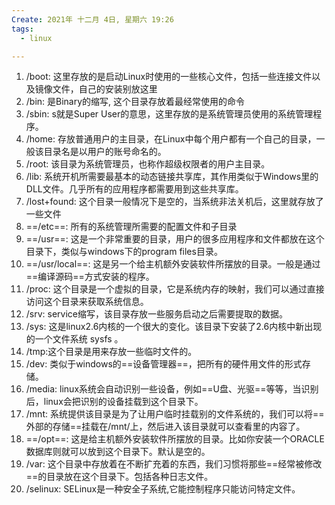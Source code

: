 ```yaml
---
Create: 2021年 十二月 4日, 星期六 19:26
tags: 
  - linux

---
```



1. /boot: 这里存放的是启动Linux时使用的一些核心文件，包括一些连接文件以及镜像文件，自己的安装别放这里
2. /bin:   是Binary的缩写, 这个目录存放着最经常使用的命令
3. /sbin: s就是Super User的意思，这里存放的是系统管理员使用的系统管理程序。
4. /home:    存放普通用户的主目录，在Linux中每个用户都有一个自己的目录，一般该目录名是以用户的账号命名的。
5. /root:    该目录为系统管理员，也称作超级权限者的用户主目录。
6. /lib:    系统开机所需要最基本的动态链接共享库，其作用类似于Windows里的DLL文件。几乎所有的应用程序都需要用到这些共享库。
7. /lost+found:    这个目录一般情况下是空的，当系统非法关机后，这里就存放了一些文件
8. ==/etc==:    所有的系统管理所需要的配置文件和子目录
9. ==/usr==:    这是一个非常重要的目录，用户的很多应用程序和文件都放在这个目录下，类似与windows下的program files目录。
10. ==/usr/local==: 这是另一个给主机额外安装软件所摆放的目录。一般是通过==编译源码==方式安装的程序。
11. /proc: 这个目录是一个虚拟的目录，它是系统内存的映射，我们可以通过直接访问这个目录来获取系统信息。
12. /srv: service缩写，该目录存放一些服务启动之后需要提取的数据。
13. /sys:    这是linux2.6内核的一个很大的变化。该目录下安装了2.6内核中新出现的一个文件系统 sysfs 。
14. /tmp:这个目录是用来存放一些临时文件的。
15. /dev: 类似于windows的==设备管理器==，把所有的硬件用文件的形式存储。
16. /media: linux系统会自动识别一些设备，例如==U盘、光驱==等等，当识别后，linux会把识别的设备挂载到这个目录下。
17. /mnt: 系统提供该目录是为了让用户临时挂载别的文件系统的，我们可以将==外部的存储==挂载在/mnt/上，然后进入该目录就可以查看里的内容了。
18. ==/opt==: 这是给主机额外安装软件所摆放的目录。比如你安装一个ORACLE数据库则就可以放到这个目录下。默认是空的。
19. /var: 这个目录中存放着在不断扩充着的东西，我们习惯将那些==经常被修改==的目录放在这个目录下。包括各种日志文件。
20. /selinux: SELinux是一种安全子系统,它能控制程序只能访问特定文件。









